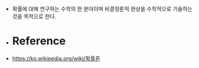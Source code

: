 - 확률에 대해 연구하는 수학의 한 분야이며 비결정론적 현상을 수학적으로 기술하는 것을 목적으로 한다.
- # Reference
- https://ko.wikipedia.org/wiki/확률론